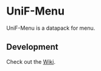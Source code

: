 # UniF-Menu

UniF-Menu is a datapack for menu.

## Development

Check out the [Wiki](https://github.com/Huanlan233/UniF-Menu/wiki).